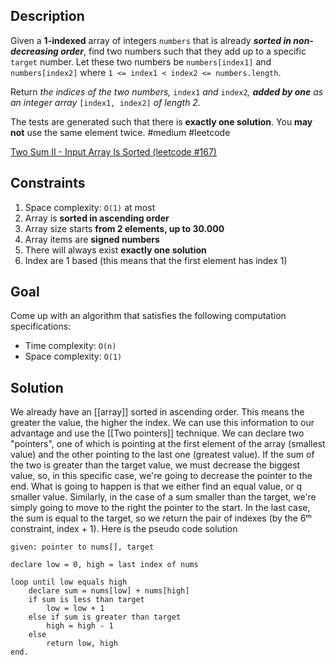 ## Description
Given a **1-indexed** array of integers `numbers` that is already **_sorted in non-decreasing order_**, find two numbers such that they add up to a specific `target` number. Let these two numbers be `numbers[index1]` and `numbers[index2]` where `1 <= index1 < index2 <= numbers.length`.

Return _the indices of the two numbers,_ `index1` _and_ `index2`_, **added by one** as an integer array_ `[index1, index2]` _of length 2._

The tests are generated such that there is **exactly one solution**. You **may not** use the same element twice.
#medium #leetcode

[Two Sum II - Input Array Is Sorted (leetcode #167)](https://leetcode.com/problems/two-sum-ii-input-array-is-sorted/)

## Constraints
1. Space complexity: `O(1)` at most
2. Array is **sorted in ascending order**
3. Array size starts **from 2 elements, up to 30.000**
4. Array items are **signed numbers**
5. There will always exist **exactly one solution**
6. Index are 1 based (this means that the first element has index 1)

## Goal
Come up with an algorithm that satisfies the following computation specifications:
* Time complexity: `O(n)`
* Space complexity: `O(1)`

## Solution
We already have an [[array]] sorted in ascending order. This means the greater the value, the higher the index. We can use this information to our advantage and use the [[Two pointers]] technique.
We can declare two "pointers", one of which is pointing at the first element of the array (smallest value) and the other pointing to the last one (greatest value). If the sum of the two is greater than the target value, we must decrease the biggest value, so, in this specific case, we're going to decrease the pointer to the end. What is going to happen is that we either find an equal value, or q smaller value. Similarly, in the case of a sum smaller than the target, we're simply going to move to the right the pointer to the start. In the last case, the sum is equal to the target, so we return the pair of indexes (by the 6ᵗʰ constraint, index + 1).
Here is the pseudo code solution
```
given: pointer to nums[], target

declare low = 0, high = last index of nums

loop until low equals high
	declare sum = nums[low] + nums[high]
	if sum is less than target
		low = low + 1
	else if sum is greater than target
		high = high - 1
	else
		return low, high
end.
```